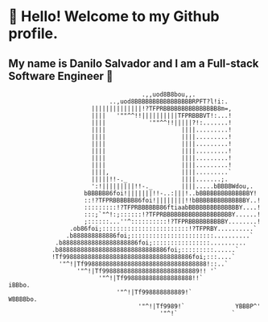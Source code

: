 <!--
## Hi there 👋

**danilosalvador/danilosalvador** is a ✨ _special_ ✨ repository because its `README.md` (this file) appears on your GitHub profile.

Here are some ideas to get you started:

- 🔭 I’m currently working on ...
- 🌱 I’m currently learning ...
- 👯 I’m looking to collaborate on ...
- 🤔 I’m looking for help with ...
- 💬 Ask me about ...
- 📫 How to reach me: ...
- 😄 Pronouns: ...
- ⚡ Fun fact: ...
-->
# 👋 Hello! Welcome to my Github profile.
## My name is Danilo Salvador and I am a Full-stack Software Engineer 🚀

```
                                     .,,uod8B8bou,,.
                            ..,uod8BBBBBBBBBBBBBBBBRPFT?l!i:.
                       ||||||||||||||!?TFPRBBBBBBBBBBBBBBB8m=,
                       ||||   '""^^!!||||||||||TFPRBBBVT!:...!
                       ||||            '""^^!!|||||?!:.......!
                       ||||                     ||||.........!
                       ||||                     ||||.........!
                       ||||                     ||||.........!
                       ||||                     ||||.........!
                       ||||                     ||||.........!
                       ||||                     ||||.........!
                       ||||,                    ||||.........`
                       |||||!!-._               ||||.......;.
                       ':!|||||||||!!-._        ||||.....bBBBBWdou,.
                     bBBBBB86foi!|||||||!!-..:|||!..bBBBBBBBBBBBBBBY!
                     ::!?TFPRBBBBBB86foi!||||||||!!bBBBBBBBBBBBBBBY..!
                     :::::::::!?TFPRBBBBBB86ftiaabBBBBBBBBBBBBBBY....!
                     :::;`"^!:;::::::!?TFPRBBBBBBBBBBBBBBBBBBBY......!
                     ;::::::...''^::::::::::!?TFPRBBBBBBBBBBY........!
                 .ob86foi;::::::::::::::::::::::::!?TFPRBY..........`
                .b888888888886foi;:::::::::::::::::::::::..........`
             .b888888888888888888886foi;::::::::::::::::..........
            .b888888888888888888888888888886foi;:::::::::......`
            !Tf998888888888888888888888888888888886foi;:::....`
              '"^!|Tf9988888888888888888888888888888888!::..`
                   '"^!|Tf998888888888888888888888889!! '`
                         '"^!|Tf9988888888888888888!!`            iBBbo.
                              '"^!|Tf998888888889!`             WBBBBbo.
                                    '"^!|Tf9989!`              YBBBP^'
                                          '"^!`               `
```
